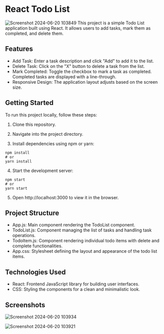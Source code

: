 # React Todo List
![Screenshot 2024-06-20 103849](https://github.com/ashmitsharma/react-todo-app/assets/55889884/13eb8241-88f7-4db5-a272-cb5165e4bb7d)
This project is a simple Todo List application built using React. It allows users to add tasks, mark them as completed, and delete them.

## Features
- Add Task: Enter a task description and click "Add" to add it to the list.
- Delete Task: Click on the "X" button to delete a task from the list.
- Mark Completed: Toggle the checkbox to mark a task as completed. Completed tasks are displayed with a line-through.
- Responsive Design: The application layout adjusts based on the screen size.

## Getting Started
To run this project locally, follow these steps:

1. Clone this repository.

2. Navigate into the project directory.

3. Install dependencies using npm or yarn:
```
npm install
# or
yarn install
```

4. Start the development server:
```
npm start
# or
yarn start
```
5. Open http://localhost:3000 to view it in the browser.

## Project Structure
- App.js: Main component rendering the TodoList component.
- TodoList.js: Component managing the list of tasks and handling task operations.
- TodoItem.js: Component rendering individual todo items with delete and complete functionalities.
- App.css: Stylesheet defining the layout and appearance of the todo list items.

## Technologies Used
- React: Frontend JavaScript library for building user interfaces.
- CSS: Styling the components for a clean and minimalistic look.

## Screenshots
![Screenshot 2024-06-20 103934](https://github.com/ashmitsharma/react-todo-app/assets/55889884/6b750f98-7ca6-44fa-8e0b-e5d89d740209)

![Screenshot 2024-06-20 103921](https://github.com/ashmitsharma/react-todo-app/assets/55889884/941c1e8c-8d83-4e29-9e7d-cb1dbf879f5f)

